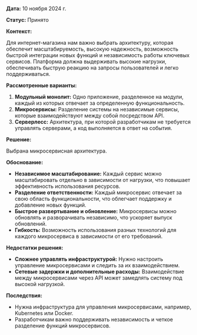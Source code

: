 
**Дата:** 10 ноября 2024 г.

**Статус:** Принято

**Контекст:** 

 Для интернет-магазина нам важно выбрать архитектуру, которая обеспечит масштабируемость, высокую надежность, возможность быстрой интеграции новых функций и независимость работы ключевых сервисов. Платформа должна выдерживать высокие нагрузки, обеспечивать быструю реакцию на запросы пользователей и легко поддерживаться.

**Рассмотренные варианты:**

1. **Модульный монолит:** Одно приложение, разделенное на модули, каждый из которых отвечает за определенную функциональность.
2. **Микросервисы:** Разделение системы на независимые сервисы, которые взаимодействуют между собой посредством API.
3. **Серверлесс:** Архитектура, при которой разработчикам не требуется управлять серверами, а код выполняется в ответ на события.

**Решение:**

Выбрана микросервисная архитектура.

**Обоснование:**
- **Независимое масштабирование:** Каждый сервис можно масштабировать отдельно в зависимости от нагрузки, что повышает эффективность использования ресурсов.
- **Разделение ответственности:** Каждый микросервис отвечает за свою область функциональности, что облегчает поддержку и добавление новых функций.
- **Быстрое развертывание и обновление:** Микросервисы можно обновлять и разворачивать независимо, что ускоряет выпуск обновлений.
- **Гибкость:** Возможность использования разных технологий для каждого микросервиса в зависимости от его требований.

**Недостатки решения:**

- **Сложнее управлять инфраструктурой:** Нужно настроить управление микросервисами и следить за их взаимодействием.
- **Сетевые задержки и дополнительные расходы:** Взаимодействие между микросервисами через API может замедлять систему под высокой нагрузкой.

**Последствия:**

- Нужна инфраструктура для управления микросервисами, например, Kubernetes или Docker.
- Разработчикам важно поддерживать независимость и четкое разделение функций микросервисов.

